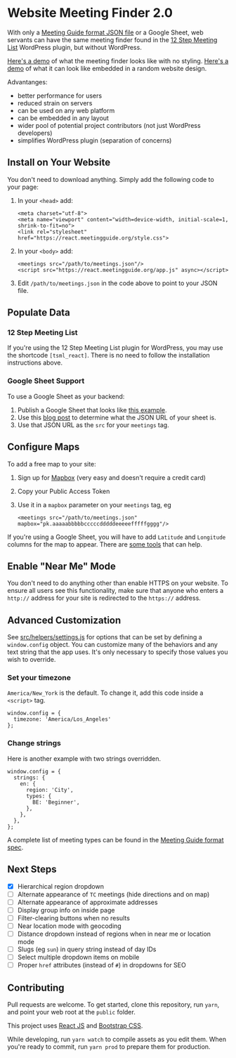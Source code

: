 # Website Meeting Finder 2.0

With only a [Meeting Guide format JSON file](https://github.com/code4recovery/spec) or a Google Sheet, web servants can have the same meeting finder found in the [12 Step Meeting List](https://github.com/code4recovery/12-step-meeting-list) WordPress plugin, but without WordPress.

[Here's a demo](https://react.meetingguide.org/) of what the meeting finder looks like with no styling. [Here's a demo](https://react.meetingguide.org/demo.html) of what it can look like embedded in a random website design.

Advantanges:

- better performance for users
- reduced strain on servers
- can be used on any web platform
- can be embedded in any layout
- wider pool of potential project contributors (not just WordPress developers)
- simplifies WordPress plugin (separation of concerns)

## Install on Your Website

You don't need to download anything. Simply add the following code to your page:

1.  In your `<head>` add:

        <meta charset="utf-8">
        <meta name="viewport" content="width=device-width, initial-scale=1, shrink-to-fit=no">
        <link rel="stylesheet" href="https://react.meetingguide.org/style.css">

1.  In your `<body>` add:

        <meetings src="/path/to/meetings.json"/>
        <script src="https://react.meetingguide.org/app.js" async></script>

1.  Edit `/path/to/meetings.json` in the code above to point to your JSON file.

## Populate Data

### 12 Step Meeting List

If you're using the 12 Step Meeting List plugin for WordPress, you may use the shortcode `[tsml_react]`. There is no need to follow the installation instructions above.

### Google Sheet Support

To use a Google Sheet as your backend:

1. Publish a Google Sheet that looks like [this example](https://docs.google.com/spreadsheets/d/e/2PACX-1vQJ5OsDCKSDEvWvqM_Z6tmXe4N-VYEnEAfvU5PX5QXZjHVbnrX-aeiyhWnZp0wpWtOmWjO4L5GJtfFu/pubhtml).
1. Use this [blog post](https://coderwall.com/p/duapqq/use-a-google-spreadsheet-as-your-json-backend) to determine what the JSON URL of your sheet is.
1. Use that JSON URL as the `src` for your `meetings` tag.

## Configure Maps

To add a free map to your site:

1.  Sign up for [Mapbox](https://mapbox.com) (very easy and doesn't require a credit card)
1.  Copy your Public Access Token
1.  Use it in a `mapbox` parameter on your `meetings` tag, eg

        <meetings src="/path/to/meetings.json" mapbox="pk.aaaaabbbbbcccccdddddeeeeefffffgggg"/>

If you're using a Google Sheet, you will have to add `Latitude` and `Longitude` columns for the map to appear. There are [some tools](https://www.google.com/search?q=google+sheet+geocode) that can help.

## Enable "Near Me" Mode

You don't need to do anything other than enable HTTPS on your website. To ensure all users see this functionality, make sure that anyone who enters a `http://` address for your site is redirected to the `https://` address.

## Advanced Customization

See [src/helpers/settings.js](settings.js) for options that can be set by defining a `window.config` object. You can customize many of the behaviors and any text string that the app uses. It's only necessary to specify those values you wish to override.

### Set your timezone

`America/New_York` is the default. To change it, add this code inside a `<script>` tag.

    window.config = {
      timezone: 'America/Los_Angeles'
    };

### Change strings

Here is another example with two strings overridden.

    window.config = {
      strings: {
        en: {
          region: 'City',
          types: {
            BE: 'Beginner',
          },
        },
      },
    };

A complete list of meeting types can be found in the [Meeting Guide format spec](https://github.com/code4recovery/spec).

## Next Steps

- [x] Hierarchical region dropdown
- [ ] Alternate appearance of `TC` meetings (hide directions and on map)
- [ ] Alternate appearance of approximate addresses
- [ ] Display group info on inside page
- [ ] Filter-clearing buttons when no results
- [ ] Near location mode with geocoding
- [ ] Distance dropdown instead of regions when in near me or location mode
- [ ] Slugs (eg `sun`) in query string instead of day IDs
- [ ] Select multiple dropdown items on mobile
- [ ] Proper `href` attributes (instead of `#`) in dropdowns for SEO

## Contributing

Pull requests are welcome. To get started, clone this repository, run `yarn`, and point your web root at the `public` folder.

This project uses [React JS](https://reactjs.org/) and [Bootstrap CSS](http://getbootstrap.com/).

While developing, run `yarn watch` to compile assets as you edit them. When you're ready to commit, run `yarn prod` to prepare them for production.
